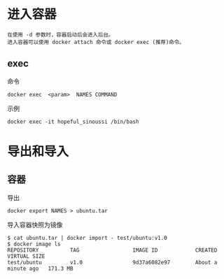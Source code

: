 
# 进入容器

	在使用 -d 参数时，容器启动后会进入后台。
	进入容器可以使用 docker attach 命令或 docker exec (推荐)命令。

## exec 

命令

	docker exec  <param>  NAMES COMMAND 
	

示例

    docker exec -it hopeful_sinoussi /bin/bash



# 导出和导入

## 容器

导出

    docker export NAMES > ubuntu.tar

导入容器快照为镜像

    $ cat ubuntu.tar | docker import - test/ubuntu:v1.0
    $ docker image ls
    REPOSITORY          TAG                 IMAGE ID            CREATED              VIRTUAL SIZE
    test/ubuntu         v1.0                9d37a6082e97        About a minute ago   171.3 MB
 
 
    